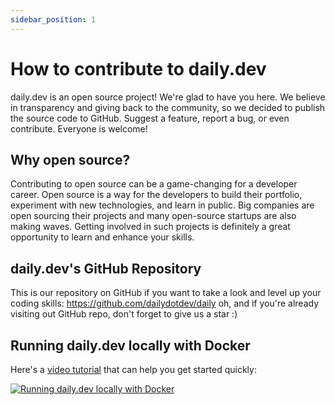 ```yaml
---
sidebar_position: 1
---
```


# How to contribute to daily.dev

daily.dev is an open source project! We're glad to have you here. We believe in transparency and giving back to the community, so we decided to publish the source code to GitHub. Suggest a feature, report a bug, or even contribute. Everyone is welcome!

## Why open source?

Contributing to open source can be a game-changing for a developer career. Open source is a way for the developers to build their portfolio, experiment with new technologies, and learn in public. Big companies are open sourcing their projects and many open-source startups are also making waves. Getting involved in such projects is definitely a great opportunity to learn and enhance your skills.

## daily.dev's GitHub Repository

This is our repository on GitHub if you want to take a look and level up your coding skills: https://github.com/dailydotdev/daily
oh, and if you're already visiting out GitHub repo, don't forget to give us a star :)

## Running daily.dev locally with Docker

Here's a [video tutorial](https://youtu.be/sNUpOJaL_B8) that can help you get started quickly:

[![Running daily.dev locally with Docker](https://daily-now-res.cloudinary.com/image/upload/v1636468644/docs/Running_daily.dev_locally_with_Docker.jpg)](https://youtu.be/sNUpOJaL_B8)
